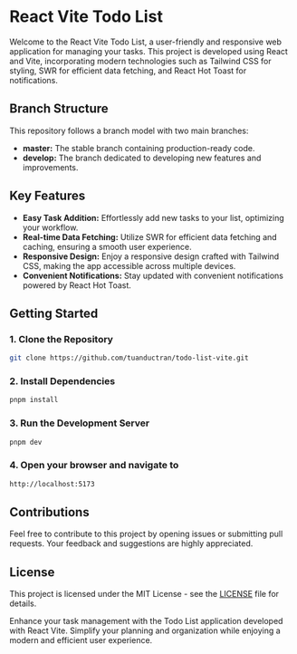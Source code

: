 # React Vite Todo List

Welcome to the React Vite Todo List, a user-friendly and responsive web application for managing your tasks. This project is developed using React and Vite, incorporating modern technologies such as Tailwind CSS for styling, SWR for efficient data fetching, and React Hot Toast for notifications.

## Branch Structure

This repository follows a branch model with two main branches:

- **master:** The stable branch containing production-ready code.
- **develop:** The branch dedicated to developing new features and improvements.

## Key Features

- **Easy Task Addition:** Effortlessly add new tasks to your list, optimizing your workflow.
- **Real-time Data Fetching:** Utilize SWR for efficient data fetching and caching, ensuring a smooth user experience.
- **Responsive Design:** Enjoy a responsive design crafted with Tailwind CSS, making the app accessible across multiple devices.
- **Convenient Notifications:** Stay updated with convenient notifications powered by React Hot Toast.

## Getting Started

### 1. Clone the Repository

```sh
git clone https://github.com/tuanductran/todo-list-vite.git
```

### 2. Install Dependencies

```sh
pnpm install
```

### 3. Run the Development Server

```sh
pnpm dev
```

### 4. Open your browser and navigate to

```sh
http://localhost:5173
```

## Contributions

Feel free to contribute to this project by opening issues or submitting pull requests. Your feedback and suggestions are highly appreciated.

## License

This project is licensed under the MIT License - see the [LICENSE](LICENSE) file for details.

Enhance your task management with the Todo List application developed with React Vite. Simplify your planning and organization while enjoying a modern and efficient user experience.
